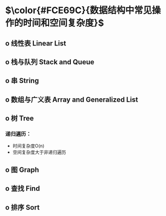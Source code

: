 # $\color{#FCE69C}{数据结构中常见操作的时间和空间复杂度}$

## **o 线性表 Linear List**


## **o 栈与队列 Stack and Queue**


## **o 串 String**


## **o 数组与广义表 Array and Generalized List**


## **o 树 Tree**

### 递归遍历：
- 时间复杂度O(n)
- 空间复杂度大于非递归遍历


## **o 图 Graph**


## **o 查找 Find**


## **o 排序 Sort**